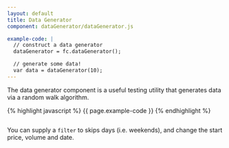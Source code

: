 ```yaml
---
layout: default
title: Data Generator
component: dataGenerator/dataGenerator.js

example-code: |
  // construct a data generator
  dataGenerator = fc.dataGenerator();

  // generate some data!
  var data = dataGenerator(10);
---
```


The data generator component is a useful testing utility that generates data via a random walk algorithm.

{% highlight javascript %}
{{ page.example-code }}
{% endhighlight %}

<pre id="utilities_generator"></pre>
<script type="text/javascript">
(function() {
    {{ page.example-code }}
    d3.select("#utilities_generator").html(JSON.stringify(data));
}());
</script>

You can supply a `filter` to skips days (i.e. weekends), and change the start price, volume and date. 